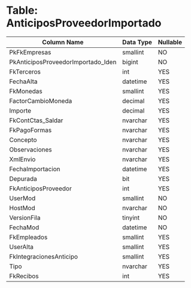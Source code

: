 # Table: AnticiposProveedorImportado

| Column Name | Data Type | Nullable |
|-------------|-----------|----------|
| PkFkEmpresas | smallint | NO |
| PkAnticiposProveedorImportado_Iden | bigint | NO |
| FkTerceros | int | YES |
| FechaAlta | datetime | YES |
| FkMonedas | smallint | YES |
| FactorCambioMoneda | decimal | YES |
| Importe | decimal | YES |
| FkContCtas_Saldar | nvarchar | YES |
| FkPagoFormas | nvarchar | YES |
| Concepto | nvarchar | YES |
| Observaciones | nvarchar | YES |
| XmlEnvio | nvarchar | YES |
| FechaImportacion | datetime | YES |
| Depurada | bit | YES |
| FkAnticiposProveedor | int | YES |
| UserMod | smallint | NO |
| HostMod | nvarchar | NO |
| VersionFila | tinyint | NO |
| FechaMod | datetime | NO |
| FkEmpleados | smallint | YES |
| UserAlta | smallint | YES |
| FkIntegracionesAnticipo | smallint | YES |
| Tipo | nvarchar | YES |
| FkRecibos | int | YES |
